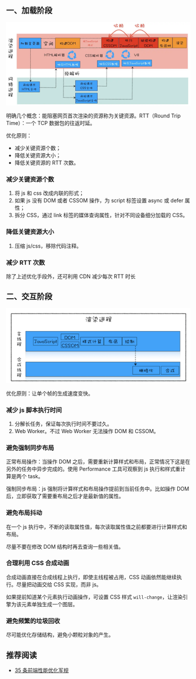 ## 一、加载阶段

![](./img/step-load.webp)

明确几个概念：能阻塞网页首次渲染的资源称为关键资源。RTT（Round Trip Time）：一个 TCP 数据包的往返时延。

优化原则：
- 减少关键资源个数；
- 降低关键资源大小；
- 降低关键资源的 RTT 次数。

### 减少关键资源个数

1. 将 js 和 css 改成内联的形式；
2. 如果 js 没有 DOM 或者 CSSOM 操作，为 script 标签设置 async 或 defer 属性；
3. 拆分 CSS，通过 link 标签的媒体查询属性，针对不同设备细分加载的 CSS。

### 降低关键资源大小

1. 压缩 js/css，移除代码注释。

### 减少 RTT 次数

除了上述优化手段外，还可利用 CDN 减少每次 RTT 时长

## 二、交互阶段

![](./img/step-using.webp)

优化原则：让单个帧的生成速度变快。

### 减少 js 脚本执行时间

1. 分解长任务，保证每次执行时间不要过久。
2. Web Worker。不过 Web Worker 无法操作 DOM 和 CSSOM。

### 避免强制同步布局

正常布局操作：当操作 DOM 之后，需要重新计算样式和布局，正常情况下这是在另外的任务中异步完成的。使用 Performance 工具可观察到 js 执行和样式重计算是两个 task。

强制同步布局：js 强制将计算样式和布局操作提前到当前任务中。比如操作 DOM 后，立即获取了需要重布局之后才是最新值的属性。

### 避免布局抖动

在一个 js 执行中，不断的读取属性值，每次读取属性值之前都要进行计算样式和布局。

尽量不要在修改 DOM 结构时再去查询一些相关值。

### 合理利用 CSS 合成动画

合成动画直接在合成线程上执行，即使主线程被占用，CSS 动画依然能继续执行。尽量把动画交给 CSS 实现，而非 js。

如果提前知道某个元素执行动画操作，可设置 CSS 样式 `will-change`，让渲染引擎为该元素单独生成一个图层。

### 避免频繁的垃圾回收

尽可能优化存储结构，避免小颗粒对象的产生。

## 推荐阅读

- [35 条前端性能优化军规](https://learnku.com/docs/f2e-performance-rules)
